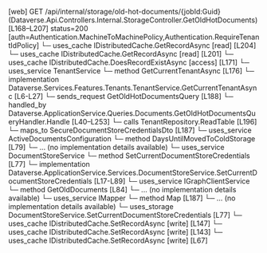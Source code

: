 [web] GET /api/internal/storage/old-hot-documents/{jobId:Guid}  (Dataverse.Api.Controllers.Internal.StorageController.GetOldHotDocuments)  [L168–L207] status=200 [auth=Authentication.MachineToMachinePolicy,Authentication.RequireTenantIdPolicy]
  └─ uses_cache IDistributedCache.GetRecordAsync [read] [L204]
  └─ uses_cache IDistributedCache.GetRecordAsync [read] [L201]
  └─ uses_cache IDistributedCache.DoesRecordExistAsync [access] [L171]
  └─ uses_service TenantService
    └─ method GetCurrentTenantAsync [L176]
      └─ implementation Dataverse.Services.Features.Tenants.TenantService.GetCurrentTenantAsync [L6-L27]
  └─ sends_request GetOldHotDocumentsQuery [L188]
    └─ handled_by Dataverse.ApplicationService.Queries.Documents.GetOldHotDocumentsQueryHandler.Handle [L40–L253]
      └─ calls TenantRepository.ReadTable [L196]
      └─ maps_to SecureDocumentStoreCredentialsDto [L187]
      └─ uses_service ActiveDocumentsConfiguration
        └─ method DaysUntilMovedToColdStorage [L79]
          └─ ... (no implementation details available)
      └─ uses_service DocumentStoreService
        └─ method SetCurrentDocumentStoreCredentials [L77]
          └─ implementation Dataverse.ApplicationService.Services.DocumentStoreService.SetCurrentDocumentStoreCredentials [L17-L89]
      └─ uses_service IGraphClientService
        └─ method GetOldDocuments [L84]
          └─ ... (no implementation details available)
      └─ uses_service IMapper
        └─ method Map [L187]
          └─ ... (no implementation details available)
      └─ uses_storage DocumentStoreService.SetCurrentDocumentStoreCredentials [L77]
      └─ uses_cache IDistributedCache.SetRecordAsync [write] [L147]
      └─ uses_cache IDistributedCache.SetRecordAsync [write] [L143]
      └─ uses_cache IDistributedCache.SetRecordAsync [write] [L67]

